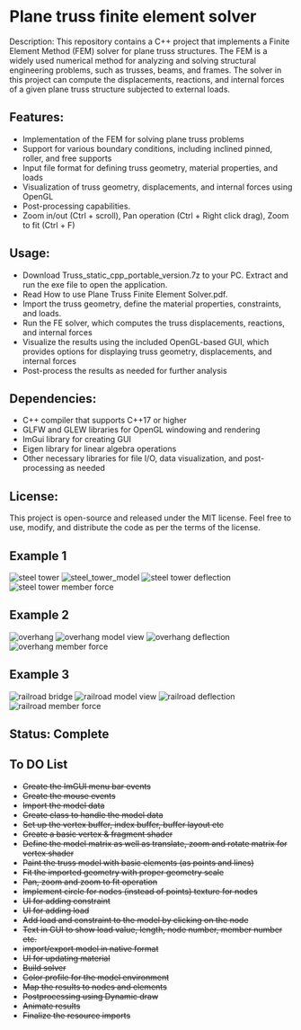 # Plane truss finite element solver

Description:
This repository contains a C++ project that implements a Finite Element Method (FEM) solver for plane truss structures. The FEM is a widely used numerical method for analyzing and solving structural engineering problems, such as trusses, beams, and frames. The solver in this project can compute the displacements, reactions, and internal forces of a given plane truss structure subjected to external loads.

## Features:

- Implementation of the FEM for solving plane truss problems
- Support for various boundary conditions, including inclined pinned, roller, and free supports
- Input file format for defining truss geometry, material properties, and loads
- Visualization of truss geometry, displacements, and internal forces using OpenGL
- Post-processing capabilities.
- Zoom in/out (Ctrl + scroll), Pan operation (Ctrl + Right click drag), Zoom to fit (Ctrl + F)

## Usage:
- Download Truss_static_cpp_portable_version.7z to your PC. Extract and run the exe file to open the application.
- Read How to use Plane Truss Finite Element Solver.pdf.
- Import the truss geometry, define the material properties, constraints, and loads.
- Run the FE solver, which computes the truss displacements, reactions, and internal forces
- Visualize the results using the included OpenGL-based GUI, which provides options for displaying truss geometry, displacements, and internal forces
- Post-process the results as needed for further analysis

## Dependencies:

- C++ compiler that supports C++17 or higher
- GLFW and GLEW libraries for OpenGL windowing and rendering
- ImGui library for creating GUI
- Eigen library for linear algebra operations
- Other necessary libraries for file I/O, data visualization, and post-processing as needed

## License:
This project is open-source and released under the MIT license. Feel free to use, modify, and distribute the code as per the terms of the license.

## Example 1
![steel tower](/Images/steel_tower_ex1.PNG)
![steel_tower_model](/Images/steel_tower_ex1_model_view.PNG)
![steel tower deflection](/Images/steel_tower_ex1_defl_view.PNG)
![steel tower member force](/Images/steel_tower_ex1_mforce_view.PNG)

## Example 2
![overhang](/Images/overhang_ex2.PNG)
![overhang model view](/Images/overhang_ex2_model_view.PNG)
![overhang deflection](/Images/overhang_ex2_defl_view.PNG)
![overhang member force](/Images/overhang_ex2_mforce_view.PNG)

## Example 3
![railroad bridge](/Images/railroad_ex3.PNG)
![railroad model view](/Images/railroad_ex3_model_view.PNG)
![railroad deflection](/Images/railroad_ex3_defl_view.PNG)
![railroad member force](/Images/railroad_ex3_mforce_view.PNG)

## Status: Complete
## To DO List
- ~~Create the ImGUI menu bar events~~
- ~~Create the mouse events~~
- ~~Import the model data~~
- ~~Create class to handle the model data~~
- ~~Set up the vertex buffer, index buffer, buffer layout etc~~
- ~~Create a basic vertex & fragment shader~~
- ~~Define the model matrix as well as translate, zoom and rotate matrix for vertex shader~~
- ~~Paint the truss model with basic elements (as points and lines)~~
- ~~Fit the imported geometry with proper geometry scale~~
- ~~Pan, zoom and zoom to fit operation~~
- ~~Implement circle for nodes (instead of points) texture for nodes~~
- ~~UI for adding constraint~~
- ~~UI for adding load~~
- ~~Add load and constraint to the model by clicking on the node~~
- ~~Text in GUI to show load value, length, node number, member number etc.~~
- ~~import/export model in native format~~
- ~~UI for updating material~~
- ~~Build solver~~
- ~~Color profile for the model environment~~
- ~~Map the results to nodes and elements~~
- ~~Postprocessing using Dynamic draw~~
- ~~Animate results~~
- ~~Finalize the resource imports~~
